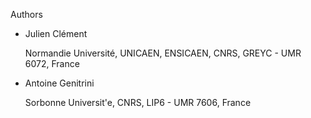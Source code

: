Authors

* Julien Clément

  Normandie Université, UNICAEN, ENSICAEN, CNRS, GREYC - UMR 6072, France
  

* Antoine Genitrini

  Sorbonne Universit\'e, CNRS, LIP6 - UMR 7606, France
